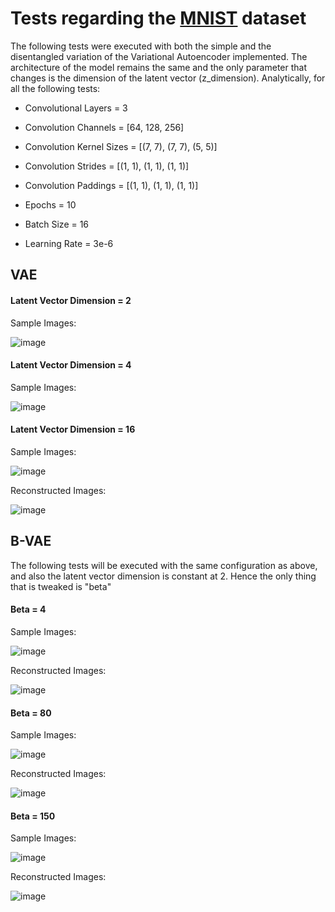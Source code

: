 # Tests regarding the [MNIST](http://yann.lecun.com/exdb/mnist/) dataset
The following tests were executed with both the simple and the disentangled variation of the Variational Autoencoder implemented.
The architecture of the model remains the same and the only parameter that changes is the dimension of the latent vector (z_dimension).
Analytically, for all the following tests:
- Convolutional Layers = 3
- Convolution Channels = \[64, 128, 256\]
- Convolution Kernel Sizes = \[(7, 7), (7, 7), (5, 5)\]
- Convolution Strides = \[(1, 1), (1, 1), (1, 1)\]
- Convolution Paddings = \[(1, 1), (1, 1), (1, 1)\]

- Epochs = 10
- Batch Size = 16
- Learning Rate = 3e-6

## VAE

#### Latent Vector Dimension = 2

Sample Images:

![image](./images/mnist_z_2_s.png)

#### Latent Vector Dimension = 4

Sample Images:

![image](./images/mnist_z_4_s.png)

#### Latent Vector Dimension = 16

Sample Images:

![image](./images/mnist_z_16_s.png)

Reconstructed Images:

![image](./images/mnist_z_16_r.png)


## B-VAE
The following tests will be executed with the same configuration as above, and also the latent vector dimension is constant at 2. Hence the only thing that is tweaked is "beta"

#### Beta = 4

Sample Images:

![image](./images/mnist_z_2_s_B_4.png)

Reconstructed Images:

![image](./images/mnist_z_2_r_B_4.png)

#### Beta = 80

Sample Images:

![image](./images/mnist_z_2_s_B_80.png)

Reconstructed Images:

![image](./images/mnist_z_2_r_B_80.png)

#### Beta = 150

Sample Images:

![image](./images/mnist_z_2_s_B_150.png)

Reconstructed Images:

![image](./images/mnist_z_2_r_B_150.png)
